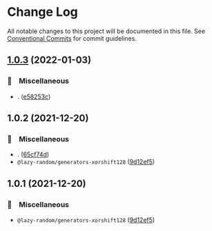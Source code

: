 # Change Log

All notable changes to this project will be documented in this file.
See [Conventional Commits](https://conventionalcommits.org) for commit guidelines.

## [1.0.3](https://github.com/bluelovers/ws-random/compare/@lazy-random/generators-xorshift128@1.0.2...@lazy-random/generators-xorshift128@1.0.3) (2022-01-03)


### 🔖　Miscellaneous

* . ([e58253c](https://github.com/bluelovers/ws-random/commit/e58253c60984cc3947069ea4ae2eb1924cd2940e))





## 1.0.2 (2021-12-20)


### 🔖　Miscellaneous

* . ([65cf74d](https://github.com/bluelovers/ws-random/commit/65cf74d7a39b1399cff63dd748ea79d8c0fb9a85))
* `@lazy-random/generators-xorshift128` ([9d12ef5](https://github.com/bluelovers/ws-random/commit/9d12ef5ed630ba1ba145805ddeba083c62be5964))





## 1.0.1 (2021-12-20)


### 🔖　Miscellaneous

* `@lazy-random/generators-xorshift128` ([9d12ef5](https://github.com/bluelovers/ws-random/commit/9d12ef5ed630ba1ba145805ddeba083c62be5964))
